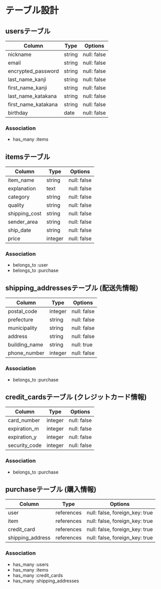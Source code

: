 # テーブル設計

## usersテーブル

| Column              | Type     | Options     |
| ------------------- | -------- | ----------- |
| nickname            | string   | null: false |
| email               | string   | null: false |
| encrypted_password  | string   | null: false |
| last_name_kanji     | string   | null: false |
| first_name_kanji    | string   | null: false |
| last_name_katakana  | string   | null: false |
| first_name_katakana | string   | null: false |
| birthday            | date     | null: false |

### Association

- has_many :items

##  itemsテーブル
| Column        | Type     | Options     |
| ------------- | -------- | ----------- |
| item_name     | string   | null: false |
| explanation   | text     | null: false |
| category      | string   | null: false |
| quality       | string   | null: false |
| shipping_cost | string   | null: false |
| sender_area   | string   | null: false |
| ship_date     | string   | null: false |
| price         | integer  | null: false |

### Association

- belongs_to :user
- belongs_to :purchase

## shipping_addressesテーブル (配送先情報)
| Column        | Type     | Options     |
| ------------- | -------- | ----------- |
| postal_code   | integer  | null: false |
| prefecture    | string   | null: false |
| municipality  | string   | null: false |
| address       | string   | null: false |
| building_name | string   | null: true  |
| phone_number  | integer  | null: false |

### Association

- belongs_to :purchase

## credit_cardsテーブル (クレジットカード情報)
| Column        | Type     | Options     |
| ------------- | -------- | ----------- |
| card_number   | integer  | null: false |
| expiration_m  | integer  | null: false |
| expiration_y  | integer  | null: false |
| security_code | integer  | null: false |

### Association

- belongs_to :purchase

## purchaseテーブル (購入情報)
| Column           | Type       | Options                        |
| ---------------- | ---------- | ------------------------------ |
| user             | references | null: false, foreign_key: true |
| item             | references | null: false, foreign_key: true |
| credit_card      | references | null: false, foreign_key: true |
| shipping_address | references | null: false, foreign_key: true |

### Association

- has_many :users
- has_many :items
- has_many :credit_cards
- has_many :shipping_addresses